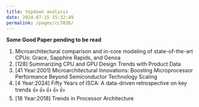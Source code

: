 ```yaml
---
title: topdown analysis
date: 2024-07-15 15:32:49
permalink: /pages/cc7036/
---
```


**Some Good Paper pending to be read**
1. Microarchitectural comparison and in-core modeling of state-of-the-art CPUs: Grace, Sapphire Rapids, and Genoa
2. [128] Summarizing CPU and GPU Design Trends with Product Data
3. [41 Year:2001] Microarchitectural Innovations: Boosting Microprocessor Performance Beyond Semiconductor Technology Scaling
4. [4 Year:2024] Fifty Years of ISCA: A data-driven retrospective on key trends :+1: :+1: :+1: :+1: :+1:
5. [18 Year:2018] Trends in Processor Architecture
